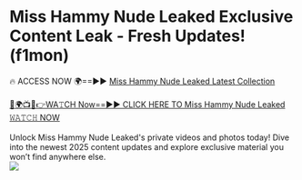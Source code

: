 # Miss Hammy Nude Leaked Exclusive Content Leak - Fresh Updates! (f1mon)

🔥 ACCESS NOW 🌍==►► <a href="https://tinyurl.com/yc657z5k" rel="nofollow">Miss Hammy Nude Leaked Latest Collection</a>
<br><br>
[🔴🌍📺📱👉WA𝚃CH Now==►► CLICK HERE TO Miss Hammy Nude Leaked 𝚆𝙰𝚃𝙲𝙷 NOW](https://tinyurl.com/yc657z5k)
<br><br>
Unlock Miss Hammy Nude Leaked's private videos and photos today! Dive into the newest 2025 content updates and explore exclusive material you won’t find anywhere else.
<br>
<a href="https://tinyurl.com/yc657z5k" rel="nofollow" data-target="animated-image.originalLink"><img src="https://camo.githubusercontent.com/8a4f000d20f83aca3bf7ec5f350d767afa0574a8a352519fd8cfa583a6f93a33/68747470733a2f2f692e696d6775722e636f6d2f644a486b345a712e676966" data-canonical-src="https://i.imgur.com/dJHk4Zq.gif" style="max-width: 100%; display: inline-block;" data-target="animated-image.originalImage"></a>
<br>

